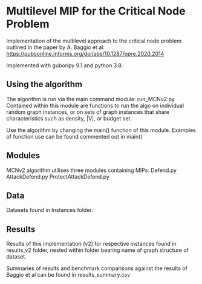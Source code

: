 # Multilevel MIP for the Critical Node Problem

Implementation of the multilevel approach to the critical node problem outlined in the paper by A. Baggio et al: https://pubsonline.informs.org/doi/abs/10.1287/opre.2020.2014

Implemented with guboripy 9.1 and python 3.8.

## Using the algorithm

The algorithm is run via the main command module: run_MCNv2.py
Contained within this module are functions to run the algo on
individual random graph instances, or on sets of graph instances
that share characteristics such as density, |V|, or budget set.

Use the algorithm by changing the main() function of this module.
Examples of function use can be found commented out in main()

## Modules

MCNv2 algorithm utilises three modules containing MIPs:
Defend.py
AttackDefend.py
ProtectAttackDefend.py

## Data

Datasets found in Instances folder.

## Results

Results of this implementation (v2) for respective instances found in results_v2 folder, nested within folder bearing name of graph structure of dataset.

Summaries of results and benchmark comparisons against the results of Baggio et al can be found in results_summary.csv 
